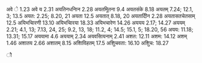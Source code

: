 अवे े 1.23 अवे य 2.31 अयतिनधनािन 2.28 अयतमूितना 9.4 अयतसंके 8.18 अयतम् 7.24; 12.1, 3; 13.5 अयत: 2.25; 8.20, 21 अयता 12.5 अयतात् 8.18, 20 अयतादीिन 2.28 अयतासतचेतसाम् 12.5 अयिभचािरणी 13.10 अयिभचािरया 18.33 अयिभचारेण 14.26 अययय 2.17; 14.27 अययम् 2.21; 4.1, 13; 7.13, 24, 25; 9.2, 13, 18; 11.2, 4; 14.5; 15.1, 5; 18.20, 56 अयय: 11.18; 13.31; 15.17 अययामा 4.6 अययाम् 2.34 अयवसाियनाम् 2.41 अशत: 12.11 अशम: 14.12 अशम् 1.46 अशातय 2.66 अशातम् 8.15 अशािविहतम् 17.5 अशुिचवता: 16.10 अशुिच: 18.27

ौ